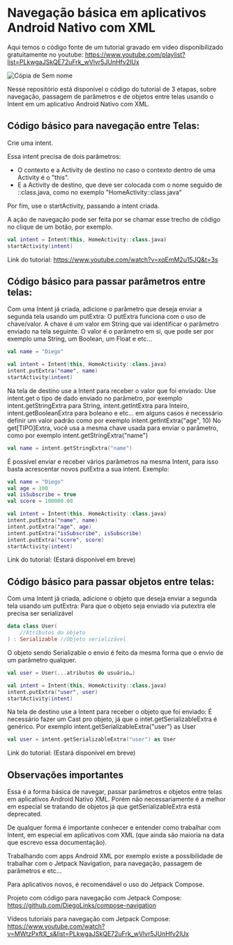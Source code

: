 # Navegação básica em aplicativos Android Nativo com XML

Aqui temos o código fonte de um tutorial gravado em vídeo disponibilizado gratuitamente no youtube: https://www.youtube.com/playlist?list=PLkwgaJSkQE72uFrk_wVlvr5JUnHfv2IUx

![Cópia de Sem nome](https://github.com/DiegoLinks/xml-basic-navigation/assets/36086232/dee9711c-fca8-45d7-889c-ba19f5865a6e)

Nesse repositório está disponível o código do tutorial de 3 etapas, sobre navegação, passagem de parâmetros e de objetos entre telas usando o Intent em um aplicativo Android Nativo com XML.

## Código básico para navegação entre Telas:

Crie uma intent. 

Essa intent precisa de dois parâmetros:  
- O contexto e a Activity de destino no caso o contexto dentro de uma Activity é o "this".
- E a Activity de destino, que deve ser colocada com o nome seguido de ::class.java, como no exemplo "HomeActivity::class.java"

Por fim, use o startActivity, passando a intent criada.

A ação de navegação pode ser feita por se chamar esse trecho de código no clique de um botão, por exemplo.

```kotlin
val intent = Intent(this, HomeActivity::class.java)
startActivity(intent)
```

Link do tutorial: https://www.youtube.com/watch?v=xqEmM2u15JQ&t=3s

## Código básico para passar parâmetros entre telas:

Com uma Intent já criada, adicione o parâmetro que deseja enviar a segunda tela usando um putExtra:
O putExtra funciona com o uso de chave/valor. A chave é um valor em String que vai identificar o parâmetro enviado na tela seguinte. 
O valor é o parâmetro em si, que pode ser por exemplo uma String, um Boolean, um Float e etc…

```kotlin
val name = "Diego"

val intent = Intent(this, HomeActivity::class.java)
intent.putExtra("name", name)
startActivity(intent)
```

Na tela de destino use a Intent para receber o valor que foi enviado:
Use intent.get o tipo de dado enviado no parâmetro, por exemplo intent.getStringExtra para String, intent.getIntExtra para Inteiro, intent.getBooleanExtra para boleano e etc… em alguns casos é necessário definir um valor padrão como por exemplo intent.getIntExtra("age", 10)
No get[TIPO]Extra, você usa a mesma chave usada para enviar o parâmetro, como por exemplo intent.getStringExtra("name")


```kotlin
val name = intent.getStringExtra("name")
```

É possível enviar e receber vários parâmetros na mesma Intent, para isso basta acrescentar novos putExtra a sua intent. Exemplo:

```kotlin
val name = "Diego"
val age = 100
val isSubscribe = true
val score = 100000.00

val intent = Intent(this, HomeActivity::class.java)
intent.putExtra("name", name)
intent.putExtra("age", age)
intent.putExtra("isSubscribe", isSubscribe)
intent.putExtra("score", score)
startActivity(intent)
```

Link do tutorial: (Estará disponível em breve)

## Código básico para passar objetos entre telas:

Com uma Intent já criada, adicione o objeto que deseja enviar a segunda tela usando um putExtra:
Para que o objeto seja enviado via putextra ele precisa ser serializável

```kotlin
data class User(
    //Atributos do objeto
) : Serializable //Objeto serializável
```

O objeto sendo Serializable o envio é feito da mesma forma que o envio de um parâmetro qualquer.

```kotlin
val user = User(...atributos do usuário…)

val intent = Intent(this, HomeActivity::class.java)
intent.putExtra("user", user)
startActivity(intent)
```

Na tela de destino use a Intent para receber o objeto que foi enviado:
É necessário fazer um Cast pro objeto, já que o intet.getSerializableExtra é genérico. Por exemplo intent.getSerializableExtra("user") as User

```kotlin
val user = intent.getSerializableExtra("user") as User
```

Link do tutorial: (Estará disponível em breve)

## Observações importantes

Essa é a forma básica de navegar, passar parâmetros e objetos entre telas em aplicativos Android Nativo XML. Porém não necessariamente é a melhor em especial se tratando de objetos já que getSerializableExtra está deprecated.

De qualquer forma é importante conhecer e entender como trabalhar com Intent, em especial em aplicativos com XML (que ainda são maioria na data que escrevo essa documentação).

Trabalhando com apps Android XML por exemplo existe a possibilidade de trabalhar com o Jetpack Navigation, para navegação, passagem de parâmetros e etc…

Para aplicativos novos, é recomendável o uso do Jetpack Compose. 

Projeto com código para navegação com Jetpack Compose:  https://github.com/DiegoLinks/compose-navigation

Vídeos tutoriais para navegação com Jetpack Compose: https://www.youtube.com/watch?v=MWtzPxftX_s&list=PLkwgaJSkQE72uFrk_wVlvr5JUnHfv2IUx
